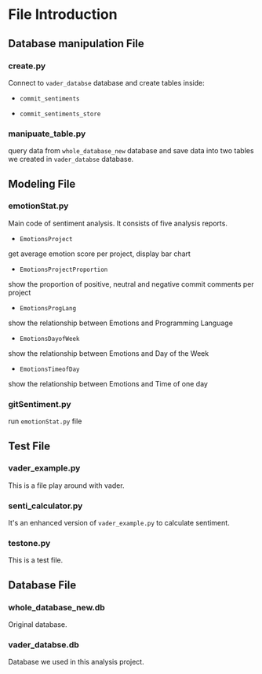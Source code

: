 # File Introduction

## Database manipulation File

### create.py

Connect to `vader_databse` database and create tables inside:

- `commit_sentiments`

- `commit_sentiments_store`

### manipuate_table.py

query data from `whole_database_new` database and save data into two tables we created in `vader_databse` database.


## Modeling File

### emotionStat.py

Main code of sentiment analysis. It consists of five analysis reports.

- `EmotionsProject`

get average emotion score per project, display bar chart

- `EmotionsProjectProportion`

show the proportion of positive, neutral and negative commit comments per project

- `EmotionsProgLang`

show the relationship between Emotions and Programming Language

- `EmotionsDayofWeek`

show the relationship between Emotions and Day of the Week

- `EmotionsTimeofDay`

show the relationship between Emotions and Time of one day


### gitSentiment.py

run `emotionStat.py` file


## Test File

### vader_example.py

This is a file play around with vader.

### senti_calculator.py

It's an enhanced version of `vader_example.py` to calculate sentiment.

### testone.py

This is a test file.


## Database File

### whole_database_new.db

Original database.

### vader_databse.db

Database we used in this analysis project.